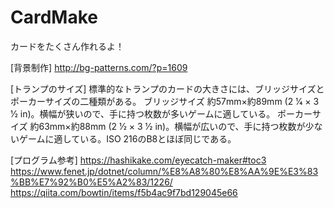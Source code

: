 # CardMake
カードをたくさん作れるよ！

[背景制作]
http://bg-patterns.com/?p=1609

[トランプのサイズ]
標準的なトランプのカードの大きさには、ブリッジサイズとポーカーサイズの二種類がある。
ブリッジサイズ
約57mm×約89mm (2 1⁄4 × 3 1⁄2 in)。横幅が狭いので、手に持つ枚数が多いゲームに適している。
ポーカーサイズ
約63mm×約88mm (2 1⁄2 × 3 1⁄2 in)。横幅が広いので、手に持つ枚数が少ないゲームに適している。ISO 216のB8とほぼ同じである。


[プログラム参考]
https://hashikake.com/eyecatch-maker#toc3
https://www.fenet.jp/dotnet/column/%E8%A8%80%E8%AA%9E%E3%83%BB%E7%92%B0%E5%A2%83/1226/
https://qiita.com/bowtin/items/f5b4ac9f7bd129045e66
